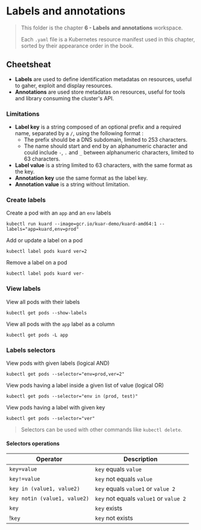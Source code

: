 # Labels and annotations

> This folder is the chapter **6 - Labels and annotations** workspace.
>
> Each `.yaml` file is a Kubernetes resource manifest used in this chapter, sorted by their appearance order in the book.

## Cheetsheat

- **Labels** are used to define identification metadatas on resources, useful to gaher, exploit and display resources.
- **Annotations** are used store metadatas on resources, useful for tools and library consuming the cluster's API.

### Limitations

- **Label key** is a string composed of an optional prefix and a required name, separated by a `/`, using the following format :
  - The prefix should be a DNS subdomain, limited to 253 characters.
  - The name should start and end by an alphanumeric character and could include  `-`, `.` and `_` between alphanumeric characters, limited to 63 characters.
- **Label value** is a string limited to 63 characters, with the same format as the key.
- **Annotation key** use the same format as the label key.
- **Annotation value** is a string without limitation.

### Create labels

Create a pod with an `app` and an `env` labels
```
kubectl run kuard --image=gcr.io/kuar-demo/kuard-amd64:1 --labels="app=kuard,env=prod"
```

Add or update a label on a pod
```
kubectl label pods kuard ver=2
```

Remove a label on a pod
```
kubectl label pods kuard ver-
```

### View labels

View all pods with their labels
```
kubectl get pods --show-labels
```

View all pods with the `app` label as a column
```
kubectl get pods -L app
```

### Labels selectors

View pods with given labels (logical AND)
```
kubectl get pods --selector="env=prod,ver=2"
```

View pods having a label inside a given list of value (logical OR)
```
kubectl get pods --selector="env in (prod, test)"
```

View pods having a label with given key
```
kubectl get pods --selector="ver"
```

> Selectors can be used with other commands like `kubectl delete`.

#### Selectors operations

| Operator                     | Description                            |
|------------------------------|----------------------------------------|
| `key=value`                  | `key` equals `value`                   |
| `key!=value`                 | `key` not equals `value`               |
| `key in (value1, value2)`    | `key` equals `value1` or `value 2`     |
| `key notin (value1, value2)` | `key` not equals `value1` or `value 2` |
| `key`                        | `key` exists                           |
| !`key`                       | `key` not exists                       |
